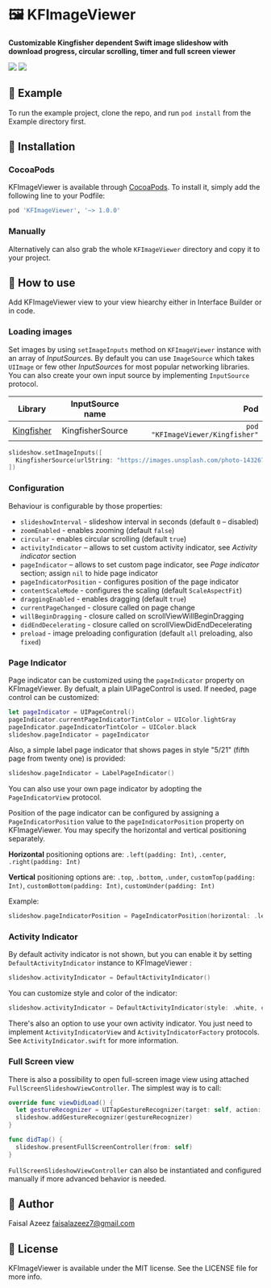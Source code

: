 # 🖼 KFImageViewer

**Customizable Kingfisher dependent Swift image slideshow with download progress, circular scrolling, timer and full screen viewer**

![](https://raw.githubusercontent.com/faisalazeez/KFImageViewer/master/Example/KFImageViewer/KFImageViewer_02.gif)
![](https://raw.githubusercontent.com/faisalazeez/KFImageViewer/master/Example/KFImageViewer/KFImageViewer.gif)

## 📱 Example

To run the example project, clone the repo, and run `pod install` from the Example directory first.

## 🔧 Installation

### CocoaPods
KFImageViewer is available through [CocoaPods](http://cocoapods.org). To install
it, simply add the following line to your Podfile:

```ruby
pod 'KFImageViewer', '~> 1.0.0'
```

### Manually

Alternatively can also grab the whole `KFImageViewer` directory and copy it to your project.

## 🔨 How to use

Add KFImageViewer view to your view hiearchy either in Interface Builder or in code.

### Loading images

Set images by using ```setImageInputs``` method on ```KFImageViewer``` instance with an array of *InputSource*s. By default you can use ```ImageSource``` which takes ```UIImage``` or few other *InputSource*s for most popular networking libraries. You can also create your own input source by implementing ```InputSource``` protocol.

| Library                                                       | InputSource name | Pod                               |
| ------------------------------------------------------------- |:----------------:| ---------------------------------:|
| [Kingfisher](https://github.com/onevcat/Kingfisher)           | KingfisherSource | `pod "KFImageViewer/Kingfisher"` |


```swift
slideshow.setImageInputs([
  KingfisherSource(urlString: "https://images.unsplash.com/photo-1432679963831-2dab49187847?w=1080"),
])
```

### Configuration

Behaviour is configurable by those properties:

- ```slideshowInterval``` - slideshow interval in seconds (default `0` – disabled)
- ```zoomEnabled``` - enables zooming (default `false`)
- ```circular``` - enables circular scrolling (default `true`)
- ```activityIndicator``` – allows to set custom activity indicator, see *Activity indicator* section
- ```pageIndicator``` – allows to set custom page indicator, see *Page indicator* section; assign `nil` to hide page indicator
- ```pageIndicatorPosition``` - configures position of the page indicator
- ```contentScaleMode``` - configures the scaling (default `ScaleAspectFit`)
- ```draggingEnabled``` - enables dragging (default `true`)
- ```currentPageChanged``` - closure called on page change
- ```willBeginDragging``` - closure called on scrollViewWillBeginDragging
- ```didEndDecelerating``` - closure called on scrollViewDidEndDecelerating
- ```preload``` - image preloading configuration (default `all` preloading, also `fixed`)

### Page Indicator

Page indicator can be customized using the `pageIndicator` property on KFImageViewer. By defualt, a plain UIPageControl is used. If needed, page control can be customized:

```swift
let pageIndicator = UIPageControl()
pageIndicator.currentPageIndicatorTintColor = UIColor.lightGray
pageIndicator.pageIndicatorTintColor = UIColor.black
slideshow.pageIndicator = pageIndicator
```

Also, a simple label page indicator that shows pages in style "5/21" (fifth page from twenty one) is provided:

```swift
slideshow.pageIndicator = LabelPageIndicator()
```

You can also use your own page indicator by adopting the `PageIndicatorView` protocol.

Position of the page indicator can be configured by assigning a `PageIndicatorPosition` value to the `pageIndicatorPosition` property on KFImageViewer. You may specify the horizontal and vertical positioning separately.

**Horizontal** positioning options are: `.left(padding: Int)`, `.center`, `.right(padding: Int)`

**Vertical** positioning options are: `.top`, `.bottom`, `.under`, `customTop(padding: Int)`, `customBottom(padding: Int)`, `customUnder(padding: Int)`

Example:
```swift
slideshow.pageIndicatorPosition = PageIndicatorPosition(horizontal: .left(padding: 20), vertical: .bottom)
```


### Activity Indicator

By default activity indicator is not shown, but you can enable it by setting `DefaultActivityIndicator` instance to KFImageViewer :

```swift
slideshow.activityIndicator = DefaultActivityIndicator()
```

You can customize style and color of the indicator:

```swift
slideshow.activityIndicator = DefaultActivityIndicator(style: .white, color: nil)
```

There's also an option to use your own activity indicator. You just need to implement `ActivityIndicatorView` and `ActivityIndicatorFactory` protocols. See `ActivityIndicator.swift` for more information.

### Full Screen view

There is also a possibility to open full-screen image view using attached `FullScreenSlideshowViewController`. The simplest way is to call:

```swift
override func viewDidLoad() {
  let gestureRecognizer = UITapGestureRecognizer(target: self, action: #selector(ViewController.didTap))
  slideshow.addGestureRecognizer(gestureRecognizer)
}

func didTap() {
  slideshow.presentFullScreenController(from: self)
}
```

`FullScreenSlideshowViewController` can also be instantiated and configured manually if more advanced behavior is needed.

## 👤 Author

Faisal Azeez faisalazeez7@gmail.com

## 📄 License

KFImageViewer is available under the MIT license. See the LICENSE file for more info.
